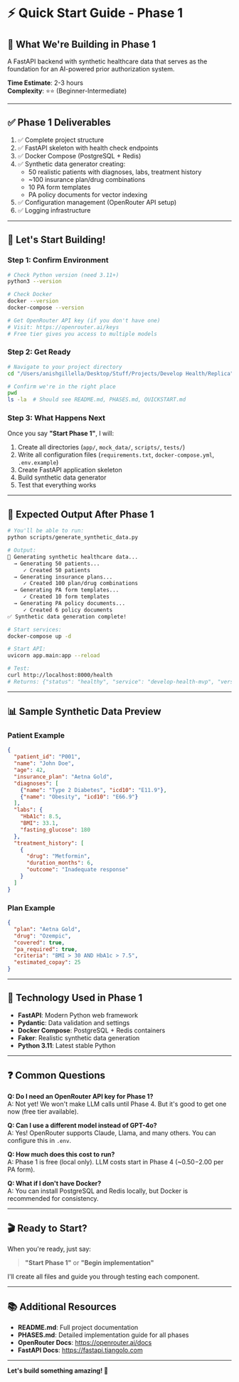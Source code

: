 # ⚡ Quick Start Guide - Phase 1

## 🎯 What We're Building in Phase 1

A FastAPI backend with synthetic healthcare data that serves as the foundation for an AI-powered prior authorization system.

**Time Estimate**: 2-3 hours  
**Complexity**: ⭐⭐ (Beginner-Intermediate)

---

## ✅ Phase 1 Deliverables

1. ✅ Complete project structure
2. ✅ FastAPI skeleton with health check endpoints
3. ✅ Docker Compose (PostgreSQL + Redis)
4. ✅ Synthetic data generator creating:
   - 50 realistic patients with diagnoses, labs, treatment history
   - ~100 insurance plan/drug combinations
   - 10 PA form templates
   - PA policy documents for vector indexing
5. ✅ Configuration management (OpenRouter API setup)
6. ✅ Logging infrastructure

---

## 🚀 Let's Start Building!

### Step 1: Confirm Environment

```bash
# Check Python version (need 3.11+)
python3 --version

# Check Docker
docker --version
docker-compose --version

# Get OpenRouter API key (if you don't have one)
# Visit: https://openrouter.ai/keys
# Free tier gives you access to multiple models
```

### Step 2: Get Ready

```bash
# Navigate to your project directory
cd "/Users/anishgillella/Desktop/Stuff/Projects/Develop Health/Replica"

# Confirm we're in the right place
pwd
ls -la  # Should see README.md, PHASES.md, QUICKSTART.md
```

### Step 3: What Happens Next

Once you say **"Start Phase 1"**, I will:

1. Create all directories (`app/`, `mock_data/`, `scripts/`, `tests/`)
2. Write all configuration files (`requirements.txt`, `docker-compose.yml`, `.env.example`)
3. Create FastAPI application skeleton
4. Build synthetic data generator
5. Test that everything works

---

## 🎯 Expected Output After Phase 1

```bash
# You'll be able to run:
python scripts/generate_synthetic_data.py

# Output:
🏥 Generating synthetic healthcare data...
  → Generating 50 patients...
     ✓ Created 50 patients
  → Generating insurance plans...
     ✓ Created 100 plan/drug combinations
  → Generating PA form templates...
     ✓ Created 10 form templates
  → Generating PA policy documents...
     ✓ Created 6 policy documents
✅ Synthetic data generation complete!

# Start services:
docker-compose up -d

# Start API:
uvicorn app.main:app --reload

# Test:
curl http://localhost:8000/health
# Returns: {"status": "healthy", "service": "develop-health-mvp", "version": "1.0.0"}
```

---

## 📊 Sample Synthetic Data Preview

### Patient Example
```json
{
  "patient_id": "P001",
  "name": "John Doe",
  "age": 42,
  "insurance_plan": "Aetna Gold",
  "diagnoses": [
    {"name": "Type 2 Diabetes", "icd10": "E11.9"},
    {"name": "Obesity", "icd10": "E66.9"}
  ],
  "labs": {
    "HbA1c": 8.5,
    "BMI": 33.1,
    "fasting_glucose": 180
  },
  "treatment_history": [
    {
      "drug": "Metformin",
      "duration_months": 6,
      "outcome": "Inadequate response"
    }
  ]
}
```

### Plan Example
```json
{
  "plan": "Aetna Gold",
  "drug": "Ozempic",
  "covered": true,
  "pa_required": true,
  "criteria": "BMI > 30 AND HbA1c > 7.5",
  "estimated_copay": 25
}
```

---

## 🔧 Technology Used in Phase 1

- **FastAPI**: Modern Python web framework
- **Pydantic**: Data validation and settings
- **Docker Compose**: PostgreSQL + Redis containers
- **Faker**: Realistic synthetic data generation
- **Python 3.11**: Latest stable Python

---

## ❓ Common Questions

**Q: Do I need an OpenRouter API key for Phase 1?**  
A: Not yet! We won't make LLM calls until Phase 4. But it's good to get one now (free tier available).

**Q: Can I use a different model instead of GPT-4o?**  
A: Yes! OpenRouter supports Claude, Llama, and many others. You can configure this in `.env`.

**Q: How much does this cost to run?**  
A: Phase 1 is free (local only). LLM costs start in Phase 4 (~$0.50-$2.00 per PA form).

**Q: What if I don't have Docker?**  
A: You can install PostgreSQL and Redis locally, but Docker is recommended for consistency.

---

## 🎬 Ready to Start?

When you're ready, just say:

> **"Start Phase 1"** or **"Begin implementation"**

I'll create all files and guide you through testing each component.

---

## 📚 Additional Resources

- **README.md**: Full project documentation
- **PHASES.md**: Detailed implementation guide for all phases
- **OpenRouter Docs**: https://openrouter.ai/docs
- **FastAPI Docs**: https://fastapi.tiangolo.com

---

**Let's build something amazing! 🚀**

